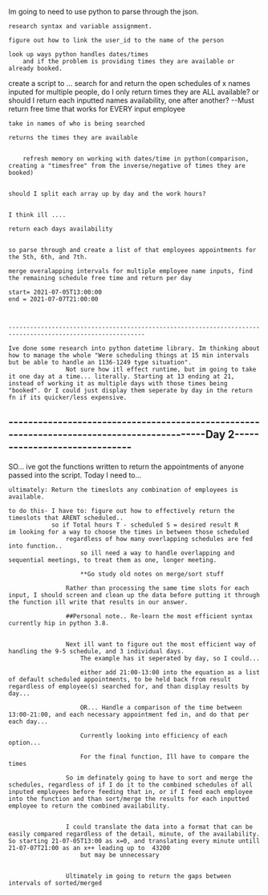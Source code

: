 Im going to need to use python to parse through the json.

    research syntax and variable assignment.

    figure out how to link the user_id to the name of the person

    look up ways python handles dates/times
        and if the problem is providing times they are available or already booked.

create a script to ...
    search for and return the open schedules of x names inputed
        for multiple people, do I only return times they are ALL available? 
        or should I return each inputted names availability, one after another?
        --Must return free time that works for EVERY input employee


    take in names of who is being searched

    returns the times they are available


        refresh memory on working with dates/time in python(comparison, creating a "timesfree" from the inverse/negative of times they are booked)


    should I split each array up by day and the work hours?


    I think ill ....

    return each days availability


    so parse through and create a list of that employees appointments for the 5th, 6th, and 7th.

    merge overalapping intervals for multiple employee name inputs, find the remaining schedule free time and return per day

    start= 2021-07-05T13:00:00
    end = 2021-07-07T21:00:00



    ------------------------------------------------------------------------------------------------------------

    Ive done some research into python datetime library. Im thinking about how to manage the whole "Were scheduling things at 15 min intervals but be able to handle an 1136-1249 type situation".
                    Not sure how itl effect runtime, but im going to take it one day at a time... literally. Starting at 13 ending at 21, instead of working it as multiple days with those times being "booked". Or I could just display them seperate by day in the return fn if its quicker/less expensive.

                    
-------------------------------------------------------------------------------------------Day 2------------------------------
---------------------------------------------------------------
SO... ive got the functions written to return the appointments of anyone passed into the script. Today I need to...

    ultimately: Return the timeslots any combination of employees is available.

    to do this- I have to: figure out how to effectively return the timeslots that ARENT scheduled..
                so if Total hours T - scheduled S = desired result R                im looking for a way to choose the times in between those scheduled
                    regardless of how many overlapping schedules are fed into function..
                        so ill need a way to handle overlapping and sequential meetings, to treat them as one, longer meeting.

                        **Go study old notes on merge/sort stuff

                    Rather than processing the same time slots for each input, I should screen and clean up the data before putting it through the function ill write that results in our answer.

                    ##Personal note.. Re-learn the most efficient syntax currently hip in python 3.8.


                    Next ill want to figure out the most efficient way of handling the 9-5 schedule, and 3 individual days. 
                        The example has it seperated by day, so I could...

                        either add 21:00-13:00 into the equation as a list of default scheduled appointments, to be held back from result regardless of employee(s) searched for, and than display results by day...

                        OR... Handle a comparison of the time between 13:00-21:00, and each necessary appointment fed in, and do that per each day...

                        Currently looking into efficiency of each option...

                        For the final function, Ill have to compare the times

                    So im definately going to have to sort and merge the schedules, regardless of if I do it to the combined schedules of all inputed employees before feeding that in, or if I feed each employee into the function and than sort/merge the results for each inputted employee to return the combined availability.


                    I could translate the data into a format that can be easily compared regardless of the detail, minute, of the availability. So starting 21-07-05T13:00 as x=0, and translating every minute untill 21-07-07T21:00 as an x++ leading up to  43200
                        but may be unnecessary 


                    Ultimately im going to return the gaps between intervals of sorted/merged